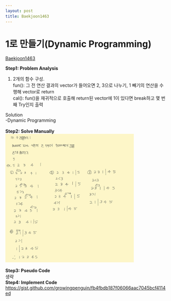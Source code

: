 ```yaml
---
layout: post
title: Baekjoon1463
---
```



# 1로 만들기(Dynamic Programming) #
[Baekjoon1463](https://www.acmicpc.net/problem/1463)

**Step1: Problem Analysis**<br/>
1. 2개의 함수 구성.<br/>
fun(): 그 전 연산 결과의 vector가 들어오면 2, 3으로 나누기, 1 빼기의 연산을 수행해 vector로 return<br/>
cal(): fun()을 재귀적으로 호출해 return된 vector에 1이 있다면 break하고 몇 번째 Try인지 출력<br/>

Solution<br/>
-Dynamic Programming<br/>
<br/>
**Step2: Solve Manually**<br/>
<img src="/_images/Baek2750_1.jpg" width="400" height="400">

**Step3: Pseudo Code**<br/>
생략
<br/>
**Step4: Implement Code** <br/> 
https://gist.github.com/growingpenguin/fb4fbdb187f06066aac7045bcf4114ed

